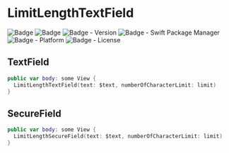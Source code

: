 # LimitLengthTextField

![Badge](https://img.shields.io/badge/swift-white.svg?style=flat-square&logo=Swift)
![Badge](https://img.shields.io/badge/SwiftUI-001b87.svg?style=flat-square&logo=Swift&logoColor=black)
![Badge - Version](https://img.shields.io/badge/Version-0.7.0-1177AA?style=flat-square)
![Badge - Swift Package Manager](https://img.shields.io/badge/SPM-compatible-orange?style=flat-square)
![Badge - Platform](https://img.shields.io/badge/platform-macOS_12.0|iOS_15.0-yellow?style=flat-square)
![Badge - License](https://img.shields.io/badge/license-MIT-black?style=flat-square)

## TextField
```swift
public var body: some View {
  LimitLengthTextField(text: $text, numberOfCharacterLimit: limit)
}
```

## SecureField
```swift
public var body: some View {
  LimitLengthSecureField(text: $text, numberOfCharacterLimit: limit)
}
```
